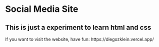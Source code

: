 # Social Media Site

<h2>This is just a experiment to learn html and css</h2>
If you want to visit the website, have fun: https://diegozklein.vercel.app/
